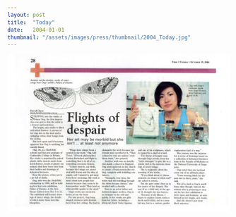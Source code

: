 ```yaml
---
layout: post
title:  "Today"
date:   2004-01-01
thumbnail: "/assets/images/press/thumbnail/2004_Today.jpg"
---
```


![My image Name](/assets/images/press/2004_Today.jpg)